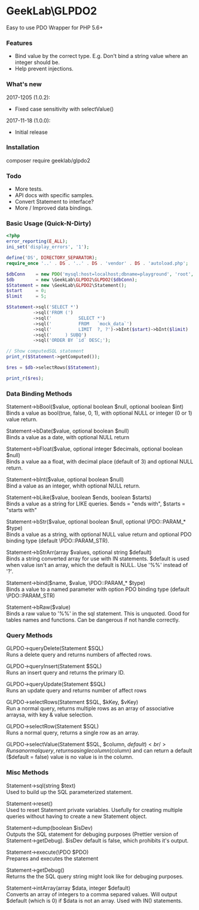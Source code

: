 GeekLab\GLPDO2
============

Easy to use PDO Wrapper for PHP 5.6+

### Features
*    Bind value by the correct type. E.g. Don't bind a string value where an integer should be.
*    Help prevent injections.

### What's new
2017-1205 (1.0.2):
*    Fixed case sensitivity with selectValue()

2017-11-18 (1.0.0):
*    Initial release

### Installation
composer require geeklab/glpdo2

### Todo
*    More tests.
*    API docs with specific samples.
*    Convert Statement to interface?
*    More / Improved data bindings.

### Basic Usage (Quick-N-Dirty)

```php
<?php
error_reporting(E_ALL);
ini_set('display_errors', '1');

define('DS', DIRECTORY_SEPARATOR);
require_once '..' . DS . '..' . DS . 'vendor' . DS . 'autoload.php';

$dbConn    = new PDO('mysql:host=localhost;dbname=playground', 'root', '');
$db        = new \GeekLab\GLPDO2\GLPDO2($dbConn);
$Statement = new \GeekLab\GLPDO2\Statement();
$start     = 0;
$limit     = 5;

$Statement->sql('SELECT *')
          ->sql('FROM (')
          ->sql('          SELECT *')
          ->sql('          FROM   `mock_data`')
          ->sql('          LIMIT  ?, ?')->bInt($start)->bInt($limit)
          ->sql('     ) SUBQ')
          ->sql('ORDER BY `id` DESC;');

// Show computedSQL statement
print_r($Statement->getComputed());

$res = $db->selectRows($Statement);

print_r($res);
```

### Data Binding Methods
Statement->bBool($value, optional boolean $null, optional boolean $int)<br/>
Binds a value as bool(true, false, 0, 1), with optional NULL or integer (0 or 1) value return.

Statement->bDate($value, optional boolean $null)<br/>
Binds a value as a date, with optional NULL return

Statement->bFloat($value, optional integer $decimals, optional boolean $null)<br/>
Binds a value aa a float, with decimal place (default of 3) and optional NULL return.

Statement->bInt($value, optional boolean $null)<br/>
Bind a value as an integer, whith optional NULL return.

Statement->bLike($value, boolean $ends, boolean $starts)<br/>
Binds a value as a string for LIKE queries. $ends = "ends with", $starts = "starts with"

Statement->bStr($value, optional boolean $null, optional \PDO::PARAM_* $type)<br/>
Binds a value as a string, with optional NULL value return and optional PDO binding type (default \PDO::PARAM_STR).

Statement->bStrArr(array $values, optional string $default)<br/>
Binds a string converted array for use with IN statements. $default is used when value isn't an array, which the default is NULL. Use '%%' instead of '?'. 

Statement->bind($name, $value, \PDO::PARAM_* $type)<br/>
Binds a value to a named parameter with option PDO binding type (default \PDO::PARAM_STR)

Statement->bRaw($value)<br/>
Binds a raw value to '%%' in the sql statement. This is unquoted. Good for tables names and functions. Can be dangerous if not handle correctly.

### Query Methods
GLPDO->queryDelete(Statement $SQL)<br/>
Runs a delete query and returns numbers of affected rows.

GLPDO->queryInsert(Statement $SQL)<br/>
Runs an insert query and returns the primary ID.

GLPDO->queryUpdate(Statement $SQL)<br/>
Runs an update query and returns number of affect rows

GLPDO->selectRows(Statement $SQL, $kKey, $vKey)<br/>
Run a normal query, returns multiple rows as an array of associative arraysa, with key & value selection.

GLPDO->selectRow(Statement $SQL)<br/>
Runs a normal query, returns a single row as an array.

GLPDO->selectValue(Statement $SQL, $column, $default)<br/>
Runs a normal query, returns a single column ($column) and can return a default ($default = false) value is no value is in the column.

### Misc Methods
Statement->sql(string $text)<br/>
Used to build up the SQL parameterized statement.

Statement->reset()<br/>
Used to reset Statement private variables. Usefully for creating multiple queries without having to create a new Statement object.

Statement->dump(boolean $isDev)<br/>
Outputs the SQL statement for debuging purposes (Prettier version of Statement->getDebug). $isDev default is false, which prohibits it's output.

Statement->execute(\PDO $PDO)<br/>
Prepares and executes the statement

Statement->getDebug()<br/>
Returns the the SQL query string might look like for debuging purposes.

Statement->intArray(array $data, integer $default)<br/>
Converts an array of integers to a comma separed values. Will output $default (which is 0) if $data is not an array. Used with IN() statements.